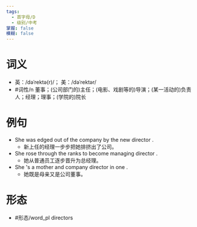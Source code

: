 ```yaml
---
tags:
  - 首字母/D
  - 级别/中考
掌握: false
模糊: false
---
```

# 词义
- 英：/dəˈrektə(r)/； 美：/dəˈrektər/
- #词性/n  董事；(公司部门的)主任；(电影、戏剧等的)导演；(某一活动的)负责人；经理；理事；(学院的)院长
# 例句
- She was edged out of the company by the new director .
	- 新上任的经理一步步把她排挤出了公司。
- She rose through the ranks to become managing director .
	- 她从普通员工逐步晋升为总经理。
- She 's a mother and company director in one .
	- 她既是母亲又是公司董事。
# 形态
- #形态/word_pl directors
